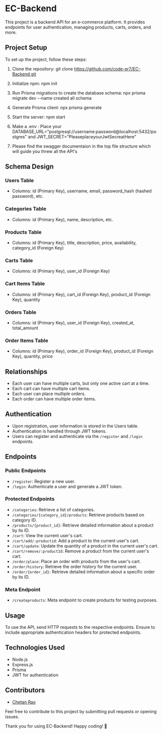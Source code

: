 # EC-Backend

This project is a backend API for an e-commerce platform. It provides endpoints for user authentication, managing products, carts, orders, and more.

## Project Setup

To set up the project, follow these steps:

1. Clone the repository: git clone https://github.com/code-er7/EC-Backend.git
2. Initialize npm: npm init
3. Run Prisma migrations to create the database schema:  npx prisma migrate dev --name created all schema
4. Generate Prisma client:  npx prisma generate
5. Start the server:  npm start
6. Make a .env : Place your DATABASE_URL="postgresql://username:password@localhost:5432/postgres" and 
JWT_SECRET="PleaseplaceyourJwtSecreatHere"


7. Please find the swagger documentaion in the top file structure which will guide you threw  all the API's
## Schema Design

### Users Table
- Columns: id (Primary Key), username, email, password_hash (hashed password), etc.

### Categories Table
- Columns: id (Primary Key), name, description, etc.

### Products Table
- Columns: id (Primary Key), title, description, price, availability, category_id (Foreign Key)

### Carts Table
- Columns: id (Primary Key), user_id (Foreign Key)

### Cart Items Table
- Columns: id (Primary Key), cart_id (Foreign Key), product_id (Foreign Key), quantity

### Orders Table
- Columns: id (Primary Key), user_id (Foreign Key), created_at, total_amount

### Order Items Table
- Columns: id (Primary Key), order_id (Foreign Key), product_id (Foreign Key), quantity, price

## Relationships
- Each user can have multiple carts, but only one active cart at a time.
- Each cart can have multiple cart items.
- Each user can place multiple orders.
- Each order can have multiple order items.

## Authentication
- Upon registration, user information is stored in the Users table.
- Authentication is handled through JWT tokens.
- Users can register and authenticate via the `/register` and `/login` endpoints.

## Endpoints

### Public Endpoints
- `/register`: Register a new user.
- `/login`: Authenticate a user and generate a JWT token.

### Protected Endpoints
- `/categories`: Retrieve a list of categories.
- `/categories/{category_id}/products`: Retrieve products based on category ID.
- `/products/{product_id}`: Retrieve detailed information about a product by its ID.
- `/cart`: View the current user's cart.
- `/cart/add/:productid`: Add a product to the current user's cart.
- `/cart/update`: Update the quantity of a product in the current user's cart.
- `/cart/remove/:productId`: Remove a product from the current user's cart.
- `/order/place`: Place an order with products from the user's cart.
- `/order/history`: Retrieve the order history for the current user.
- `/order/{order_id}`: Retrieve detailed information about a specific order by its ID.

### Meta Endpoint
- `/createproducts`: Meta endpoint to create products for testing purposes.

## Usage

To use the API, send HTTP requests to the respective endpoints. Ensure to include appropriate authentication headers for protected endpoints.

## Technologies Used
- Node.js
- Express.js
- Prisma
- JWT for authentication

## Contributors
- [Chetan Rao](https://github.com/yourusername)

Feel free to contribute to this project by submitting pull requests or opening issues.

Thank you for using EC-Backend! Happy coding! 🚀


